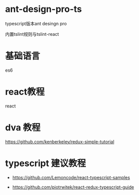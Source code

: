 # ant-design-pro-ts
typescript版本ant desingn pro

内置tslint规则与tslint-react


# 基础语言
  es6
# react教程
  react
# dva 教程
  https://github.com/kenberkeley/redux-simple-tutorial

# typescript 建议教程

- https://github.com/Lemoncode/react-typescript-samples

- https://github.com/piotrwitek/react-redux-typescript-guide
